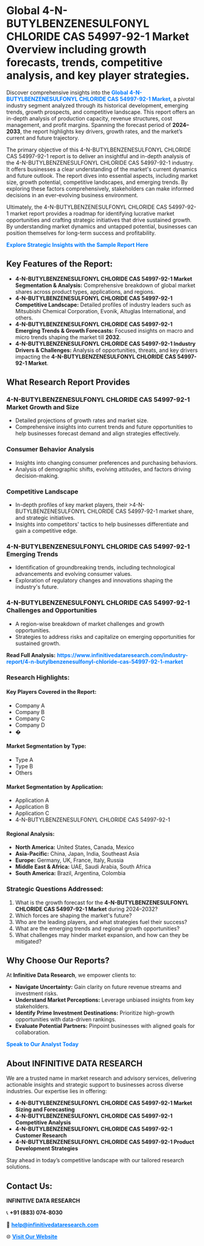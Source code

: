 <h1>Global 4-N-BUTYLBENZENESULFONYL CHLORIDE CAS 54997-92-1 Market Overview including growth forecasts, trends, competitive analysis, and key player strategies.</h1>
<p>
Discover comprehensive insights into the 
<a href="https://www.infinitivedataresearch.com/industry-report/4-n-butylbenzenesulfonyl-chloride-cas-54997-92-1-market" rel="dofollow" style="color: #007BFF; text-decoration: none;"><strong>Global 4-N-BUTYLBENZENESULFONYL CHLORIDE CAS 54997-92-1 Market</strong></a>, a pivotal industry segment analyzed through its historical development, emerging trends, growth prospects, and competitive landscape. This report offers an in-depth analysis of production capacity, revenue structures, cost management, and profit margins. Spanning the forecast period of <strong>2024–2033</strong>, the report highlights key drivers, growth rates, and the market’s current and future trajectory.
</p>
<p>
The primary objective of this 4-N-BUTYLBENZENESULFONYL CHLORIDE CAS 54997-92-1 report is to deliver an insightful and in-depth analysis of the 4-N-BUTYLBENZENESULFONYL CHLORIDE CAS 54997-92-1 industry. It offers businesses a clear understanding of the market's current dynamics and future outlook. The report dives into essential aspects, including market size, growth potential, competitive landscapes, and emerging trends. By exploring these factors comprehensively, stakeholders can make informed decisions in an ever-evolving business environment.
</p>
<p>
Ultimately, the 4-N-BUTYLBENZENESULFONYL CHLORIDE CAS 54997-92-1 market report provides a roadmap for identifying lucrative market opportunities and crafting strategic initiatives that drive sustained growth. By understanding market dynamics and untapped potential, businesses can position themselves for long-term success and profitability.
</p>
<p>
<a href="https://www.infinitivedataresearch.com/request-sample/reportId=111125" style="color: #007BFF; text-decoration: none;"><strong>Explore Strategic Insights with the Sample Report Here</strong></a>
</p>

<h2>Key Features of the Report:</h2>
<ul>
<li><strong>4-N-BUTYLBENZENESULFONYL CHLORIDE CAS 54997-92-1 Market Segmentation & Analysis:</strong> Comprehensive breakdown of global market shares across product types, applications, and regions.</li>
<li><strong>4-N-BUTYLBENZENESULFONYL CHLORIDE CAS 54997-92-1 Competitive Landscape:</strong> Detailed profiles of industry leaders such as Mitsubishi Chemical Corporation, Evonik, Altuglas International, and others.</li>
<li><strong>4-N-BUTYLBENZENESULFONYL CHLORIDE CAS 54997-92-1 Emerging Trends & Growth Forecasts:</strong> Focused insights on macro and micro trends shaping the market till <strong>2032</strong>.</li>
<li><strong>4-N-BUTYLBENZENESULFONYL CHLORIDE CAS 54997-92-1 Industry Drivers & Challenges:</strong> Analysis of opportunities, threats, and key drivers impacting the <strong>4-N-BUTYLBENZENESULFONYL CHLORIDE CAS 54997-92-1 Market</strong>.</li>
</ul>

<h2>What Research Report Provides</h2>
<h3>4-N-BUTYLBENZENESULFONYL CHLORIDE CAS 54997-92-1 Market Growth and Size</h3>
<ul>
<li>Detailed projections of growth rates and market size.</li>
<li>Comprehensive insights into current trends and future opportunities to help businesses forecast demand and align strategies effectively.</li>
</ul>

<h3>Consumer Behavior Analysis</h3>
<ul>
<li>Insights into changing consumer preferences and purchasing behaviors.</li>
<li>Analysis of demographic shifts, evolving attitudes, and factors driving decision-making.</li>
</ul>

<h3>Competitive Landscape</h3>
<ul>
<li>In-depth profiles of key market players, their >4-N-BUTYLBENZENESULFONYL CHLORIDE CAS 54997-92-1 market share, and strategic initiatives.</li>
<li>Insights into competitors' tactics to help businesses differentiate and gain a competitive edge.</li>
</ul>

<h3>4-N-BUTYLBENZENESULFONYL CHLORIDE CAS 54997-92-1 Emerging Trends</h3>
<ul>
<li>Identification of groundbreaking trends, including technological advancements and evolving consumer values.</li>
<li>Exploration of regulatory changes and innovations shaping the industry's future.</li>
</ul>

<h3>4-N-BUTYLBENZENESULFONYL CHLORIDE CAS 54997-92-1 Challenges and Opportunities</h3>
<ul>
<li>A region-wise breakdown of market challenges and growth opportunities.</li>
<li>Strategies to address risks and capitalize on emerging opportunities for sustained growth.</li>
</ul>
<p><strong>Read Full Analysis:</strong> <a href="https://www.infinitivedataresearch.com/industry-report/4-n-butylbenzenesulfonyl-chloride-cas-54997-92-1-market" rel="dofollow" style="color: #007BFF; text-decoration: none;"><strong>https://www.infinitivedataresearch.com/industry-report/4-n-butylbenzenesulfonyl-chloride-cas-54997-92-1-market</strong></a></p>
<h3>Research Highlights:</h3>
<h4>Key Players Covered in the Report:</h4>
<ul><li>Company A</li><li>Company B</li><li>Company C</li><li>Company D</li><li>�</li></ul>
<h4>Market Segmentation by Type:</h4>
<ul><li>Type A</li><li>Type B</li><li>Others</li></ul>
<h4>Market Segmentation by Application:</h4>
<ul><li>Application A</li><li>Application B</li><li>Application C</li><li>4-N-BUTYLBENZENESULFONYL CHLORIDE CAS 54997-92-1</li></ul>

<h4>Regional Analysis:</h4>
<ul>
<li><strong>North America:</strong> United States, Canada, Mexico</li>
<li><strong>Asia-Pacific:</strong> China, Japan, India, Southeast Asia</li>
<li><strong>Europe:</strong> Germany, UK, France, Italy, Russia</li>
<li><strong>Middle East & Africa:</strong> UAE, Saudi Arabia, South Africa</li>
<li><strong>South America:</strong> Brazil, Argentina, Colombia</li>
</ul>

<h3>Strategic Questions Addressed:</h3>
<ol>
<li>What is the growth forecast for the <strong>4-N-BUTYLBENZENESULFONYL CHLORIDE CAS 54997-92-1 Market</strong> during 2024–2032?</li>
<li>Which forces are shaping the market's future?</li>
<li>Who are the leading players, and what strategies fuel their success?</li>
<li>What are the emerging trends and regional growth opportunities?</li>
<li>What challenges may hinder market expansion, and how can they be mitigated?</li>
</ol>

<h2>Why Choose Our Reports?</h2>
<p>At <strong>Infinitive Data Research</strong>, we empower clients to:</p>
<ul>
<li><strong>Navigate Uncertainty:</strong> Gain clarity on future revenue streams and investment risks.</li>
<li><strong>Understand Market Perceptions:</strong> Leverage unbiased insights from key stakeholders.</li>
<li><strong>Identify Prime Investment Destinations:</strong> Prioritize high-growth opportunities with data-driven rankings.</li>
<li><strong>Evaluate Potential Partners:</strong> Pinpoint businesses with aligned goals for collaboration.</li>
</ul>
<p><a href="https://www.infinitivedataresearch.com/industry-report/4-n-butylbenzenesulfonyl-chloride-cas-54997-92-1-market" rel="dofollow" style="color: #007BFF; text-decoration: none;"><strong>Speak to Our Analyst Today</strong></a></p>

<h2>About INFINITIVE DATA RESEARCH</h2>
<p>We are a trusted name in market research and advisory services, delivering actionable insights and strategic support to businesses across diverse industries. Our expertise lies in offering:</p>
<ul>
<li><strong>4-N-BUTYLBENZENESULFONYL CHLORIDE CAS 54997-92-1 Market Sizing and Forecasting</strong></li>
<li><strong>4-N-BUTYLBENZENESULFONYL CHLORIDE CAS 54997-92-1 Competitive Analysis</strong></li>
<li><strong>4-N-BUTYLBENZENESULFONYL CHLORIDE CAS 54997-92-1 Customer Research</strong></li>
<li><strong>4-N-BUTYLBENZENESULFONYL CHLORIDE CAS 54997-92-1 Product Development Strategies</strong></li>
</ul>
<p>Stay ahead in today’s competitive landscape with our tailored research solutions.</p>

<h2>Contact Us:</h2>
<p><strong>INFINITIVE DATA RESEARCH</strong></p>
<p>📞 <strong>+91 (883) 074-8030</strong></p>
<p>📧 <strong><a href="mailto:help@infinitivedataresearch.com" style="color: #007BFF;">help@infinitivedataresearch.com</a></strong></p>
<p>🌐 <strong><a href="https://www.infinitivedataresearch.com" rel="dofollow" style="color: #007BFF;">Visit Our Website</a></strong></p>